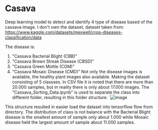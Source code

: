 # Casava

Deep learning model to detect and identify 4 type of disease based of the cassava image.
I don't own the dataset, dataset taken from: https://www.kaggle.com/datasets/mexwell/crop-diseases-classification/data

The disease is:
1. "Cassava Bacterial Blight (CBB)"
2. "Cassava Brown Streak Disease (CBSD)"
3. "Cassava Green Mottle (CGM)"
4. "Cassava Mosaic Disease (CMD)"
Not only the disease images is available, the healthy plant images also available. Making the dataset consisting of 5 classses.
In CSV file it is noted that there are more than 20.000 samples, but in reality there is only about 17.000 images.
The "Cassava_Sorting_Data.ipynb" is used to separate the class into different folder, resulting in this folder structure:
`![image](https://github.com/Ihsan1331/Casava/assets/126314042/53a6206b-7f2a-471f-949a-5f7d237b948f)

This structure resulted in easier load the dataset into tensorflow flow from directory. The distribution of class is not balance with the Bacterial Blight disease is the smallest amount of sample only about 1.000 while Mosaic disease held the largest amount of sample about 11.000 samples.
